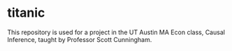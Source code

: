 # titanic

This repository is used for a project in the UT Austin MA Econ class, Causal Inference, taught by Professor Scott Cunningham.
